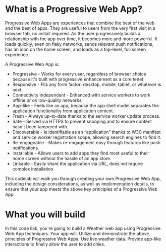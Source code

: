 # What is a Progressive Web App?

Progressive Web Apps are experiences that combine the best of the web and the best of apps. They are useful to users from the very first visit in a browser tab, no install required. As the user progressively builds a relationship with the app over time, it becomes more and more powerful. It loads quickly, even on flaky networks, sends relevant push notifications, has an icon on the home screen, and loads as a top-level, full screen experience.



A Progressive Web App is:
* Progressive - Works for every user, regardless of browser choice because it's built with progressive enhancement as a core tenet.
* Responsive - Fits any form factor: desktop, mobile, tablet, or whatever is next.
* Connectivity independent - Enhanced with service workers to work offline or on low-quality networks.
* App-like - Feels like an app, because the app shell model separates the application functionality from application content.
* Fresh - Always up-to-date thanks to the service worker update process.
* Safe - Served via HTTPS to prevent snooping and to ensure content hasn’t been tampered with.
* Discoverable - Is identifiable as an “application” thanks to W3C manifest and service worker registration scope, allowing search engines to find it.
* Re-engageable - Makes re-engagement easy through features like push notifications.
* Installable - Allows users to add apps they find most useful to their home screen without the hassle of an app store.
* Linkable - Easily share the application via URL, does not require complex installation.

This codelab will walk you through creating your own Progressive Web App, including the design considerations, as well as implementation details, to ensure that your app meets the above key principles of a Progressive Web App.


# What you will build

In this code llab, you're going to build a Weather web app using Progressive Web App techniques. Your app will:
Utilize and demonstrate the above principles of Progressive Web Apps.
Use live weather data.
Provide app-like interactions to finally allow the user to add cities.
